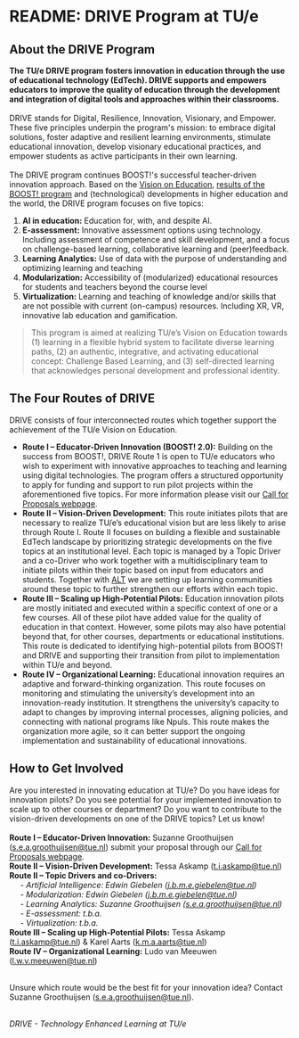 # README: DRIVE Program at TU/e

## About the DRIVE Program
**The TU/e DRIVE program fosters innovation in education through the use of educational technology (EdTech). DRIVE supports and empowers educators to improve the quality of education through the development and integration of digital tools and approaches within their classrooms.**<br><br>
DRIVE stands for Digital, Resilience, Innovation, Visionary, and Empower. These five principles underpin the program's mission: to embrace digital solutions, foster adaptive and resilient learning environments, stimulate educational innovation, develop visionary educational practices, and empower students as active participants in their own learning.<br><br>
The DRIVE program continues BOOST!'s successful teacher-driven innovation approach. Based on the [Vision on Education](https://assets.w3.tue.nl/w/fileadmin/content/pers/2023/09%20September/CBL%20serie/CBL%20algemeen/9044%20TUE%20TUeVisionOnEducation_DIGITAL_MR.pdf), [results of the BOOST! program](https://boost.tue.nl/projects/) and (technological) developments in higher education and the world, the DRIVE program focuses on five topics:
1.	**AI in education:** Education for, with, and despite AI.
2.	**E-assessment:** Innovative assessment options using technology. Including assessment of competence and skill development, and a focus on challenge-based learning, collaborative learning and (peer)feedback.
3.	**Learning Analytics:** Use of data with the purpose of understanding and optimizing learning and teaching
4.	**Modularization:** Accessibility of (modularized) educational resources for students and teachers beyond the course level
5.	**Virtualization:** Learning and teaching of knowledge and/or skills that are not possible with current (on-campus) resources. Including XR, VR, innovative lab education and gamification.
> This program is aimed at realizing TU/e’s Vision on Education towards (1) learning in a flexible hybrid system to facilitate diverse learning paths, (2) an authentic, integrative, and activating educational concept: Challenge Based Learning, and (3) self-directed learning that acknowledges personal development and professional identity.

## The Four Routes of DRIVE
DRIVE consists of four interconnected routes which together support the achievement of the TU/e Vision on Education.
* **Route I – Educator-Driven Innovation (BOOST! 2.0):**
Building on the success from BOOST!, DRIVE Route 1 is open to TU/e educators who wish to experiment with innovative approaches to teaching and learning using digital technologies. The program offers a structured opportunity to apply for funding and support to run pilot projects within the aforementioned five topics. For more information please visit our [Call for Proposals webpage](https://boost.tue.nl/call-for-proposals/).
* **Route II – Vision-Driven Development:**
This route initiates pilots that are necessary to realize TU/e’s educational vision but are less likely to arise through Route I. Route II focuses on building a flexible and sustainable EdTech landscape by prioritizing strategic developments on the five topics at an institutional level. Each topic is managed by a Topic Driver and a co-Driver who work together with a multidisciplinary team to initiate pilots within their topic based on input from educators and students. Together with [ALT](https://www.tue.nl/en/academy-for-learning-and-teaching) we are setting up learning communities around these topic to further strengthen our efforts within each topic.
* **Route III – Scaling up High-Potential Pilots:**
Education innovation pilots are mostly initiated and executed within a specific context of one or a few courses. All of these pilot have added value for the quality of education in that context. However, some pilots may also have potential beyond that, for other courses, departments or educational institutions. This route is dedicated to identifying high-potential pilots from BOOST! and DRIVE and supporting their transition from pilot to implementation within TU/e and beyond.
* **Route IV – Organizational Learning:**
Educational innovation requires an adaptive and forward-thinking organization. This route focuses on monitoring and stimulating the university’s development into an innovation-ready institution. It strengthens the university’s capacity to adapt to changes by improving internal processes, aligning policies, and connecting with national programs like Npuls. This route makes the organization more agile, so it can better support the ongoing implementation and sustainability of educational innovations.

## How to Get Involved
Are you interested in innovating education at TU/e? Do you have ideas for innovation pilots? Do you see potential for your implemented innovation to scale up to other courses or department? Do you want to contribute to the vision-driven developments on one of the DRIVE topics? Let us know! <br><br>
**Route I – Educator-Driven Innovation:** Suzanne Groothuijsen (s.e.a.groothuijsen@tue.nl)  submit your proposal through our [Call for Proposals webpage](https://boost.tue.nl/call-for-proposals/).<br>
**Route II – Vision-Driven Development:** Tessa Askamp (t.i.askamp@tue.nl)<br>
**Route II – Topic Drivers and co-Drivers:** <br>
&nbsp;&nbsp;&nbsp;&nbsp; - _Artificial Intelligence: Edwin Giebelen (j.b.m.e.giebelen@tue.nl)_ <br>
&nbsp;&nbsp;&nbsp;&nbsp; - _Modularization: Edwin Giebelen (j.b.m.e.giebelen@tue.nl)_ <br>
&nbsp;&nbsp;&nbsp;&nbsp; - _Learning Analytics: Suzanne Groothuijsen (s.e.a.groothuijsen@tue.nl)_ <br>
&nbsp;&nbsp;&nbsp;&nbsp; - _E-assessment: t.b.a._ <br>
&nbsp;&nbsp;&nbsp;&nbsp; - _Virtualization: t.b.a._ <br>
**Route III – Scaling up High-Potential Pilots:** Tessa Askamp (t.i.askamp@tue.nl) & Karel Aarts (k.m.a.aarts@tue.nl)<br>
**Route IV – Organizational Learning:** Ludo van Meeuwen (l.w.v.meeuwen@tue.nl)<br><br>

Unsure which route would be the best fit for your innovation idea? Contact Suzanne Groothuijsen (s.e.a.groothuijsen@tue.nl).<br><br>

*DRIVE - Technology Enhanced Learning at TU/e*




